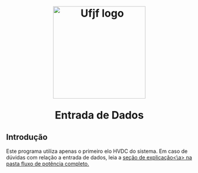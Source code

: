 

<h1 align="center">
  <img src="https://github.com/humbertoAGjf/Dissertacao-Humberto-Ufjf/blob/main/Imagens/Logo_da_UFJF.png" alt="Ufjf logo" width="250"/>
<p>   </p>
<p> Entrada de Dados </p>
</h1>

## Introdução

Este programa utiliza apenas o primeiro elo HVDC do sistema. Em caso de dúvidas com relação a entrada de dados, leia a <a href="https://github.com/humbertoAGjf/Dissertacao-Humberto-Ufjf/blob/main/FP_Completo/Sistemas/README.md">seção de explicação<\a> na pasta fluxo de potência completo.


